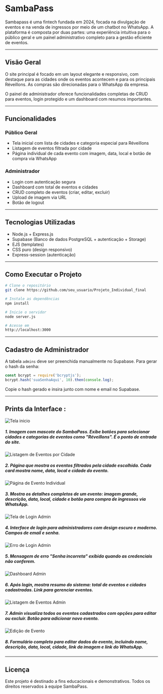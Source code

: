 # SambaPass

Sambapass é uma fintech fundada em 2024, focada na divulgação de eventos e na venda de ingressos por meio de um chatbot no WhatsApp. A plataforma é composta por duas partes: uma experiência intuitiva para o público geral e um painel administrativo completo para a gestão eficiente de eventos.

---
## Visão Geral

O site principal é focado em um layout elegante e responsivo, com destaque para as cidades onde os eventos acontecem e para os principais Réveillons. As compras são direcionadas para o WhatsApp da empresa.

O painel de administrador oferece funcionalidades completas de CRUD para eventos, login protegido e um dashboard com resumos importantes.

---

## Funcionalidades

### Público Geral

* Tela inicial com lista de cidades e categoria especial para Réveillons
* Listagem de eventos filtrada por cidade
* Página individual de cada evento com imagem, data, local e botão de compra via WhatsApp

### Administrador

* Login com autenticação segura
* Dashboard com total de eventos e cidades
* CRUD completo de eventos (criar, editar, excluir)
* Upload de imagem via URL
* Botão de logout
---
## Tecnologias Utilizadas

* Node.js + Express.js
* Supabase (Banco de dados PostgreSQL + autenticação + Storage)
* EJS (templates)
* CSS puro (design responsivo)
* Express-session (autenticação)
---
## Como Executar o Projeto

```bash
# Clone o repositório
git clone https://github.com/seu_usuario/Projeto_Individual_final

# Instale as dependências
npm install

# Inicie o servidor
node server.js

# Acesse em
http://localhost:3000
```
---
## Cadastro de Administrador

A tabela `admins` deve ser preenchida manualmente no Supabase. Para gerar o hash da senha:

```js
const bcrypt = require('bcryptjs');
bcrypt.hash('suaSenhaAqui', 10).then(console.log);
```

Copie o hash gerado e insira junto com nome e email no Supabase.

---
## Prints da Interface :
![Tela inicio](assets/print_tela_inicial.png)

##### 1. Imagem com mascote do SambaPass. Exibe botões para selecionar cidades e categorias de eventos como "Réveillons". É o ponto de entrada do site.

![Listagem de Eventos por Cidade](assets/print_tela_eventos.png)

##### 2. Página que mostra os eventos filtrados pela cidade escolhida. Cada card mostra nome, data, local e cidade do evento.

![Página de Evento Individual ](assets/print_eventos_indi.png)
##### 3. Mostra os detalhes completos de um evento: imagem grande, descrição, data, local, cidade e botão para compra de ingressos via WhatsApp.
![Tela de Login Admin](assets/print_login.png)
##### 4. Interface de login para administradores com design escuro e moderno. Campos de email e senha.

![Erro de Login Admin](assets/print_login_incorreto.png)
##### 5. Mensagem de erro "Senha incorreta" exibida quando as credenciais não conferem.
![Dashboard Admin](assets/dashboard_adm.png)
##### 6. Após login, mostra resumo do sistema: total de eventos e cidades cadastradas. Link para gerenciar eventos.
![Listagem de Eventos Admin ](assets/Edição_de_Evento.png)
##### 7. Admin visualiza todos os eventos cadastrados com opções para editar ou excluir. Botão para adicionar novo evento.
![Edição de Evento](assets/Listagem_de_Eventos_Admin.png)
##### 8. Formulário completo para editar dados do evento, incluindo nome, descrição, data, local, cidade, link da imagem e link do WhatsApp.

--- 






## Licença

Este projeto é destinado a fins educacionais e demonstrativos. Todos os direitos reservados à equipe SambaPass.
